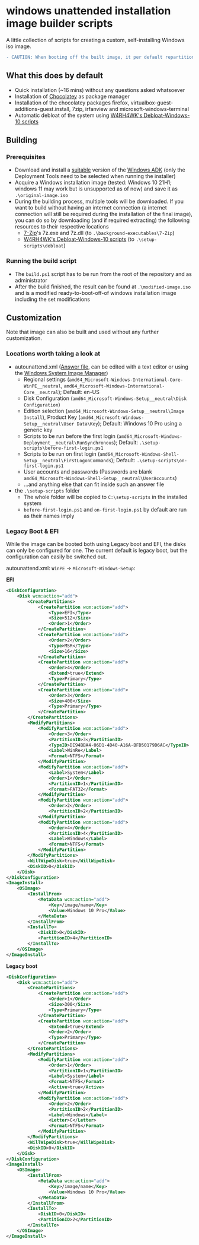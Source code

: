 # windows unattended installation image builder scripts
A little collection of scripts for creating a custom, self-installing Windows iso image.
```diff
- CAUTION: When booting off the built image, it per default repartitions and formats the first drive without asking any more questions or for confirmation right after starting the machine. This behavior can be customized by modifying the "Disk Configuration" part of the autounattend.xml
```

## What this does by default
- Quick installation (~16 mins) without any questions asked whatsoever
- Installation of [Chocolatey](https://chocolatey.org/) as package manager
- Installation of the chocolatey packages firefox, virtualbox-guest-additions-guest.install, 7zip, irfanview and microsoft-windows-terminal
- Automatic debloat of the system using [W4RH4WK's Debloat-Windows-10 scripts](https://github.com/W4RH4WK/Debloat-Windows-10)

## Building

### Prerequisites
- Download and install a [suitable](https://docs.microsoft.com/en-us/windows-hardware/get-started/adk-install#choose-the-right-adk-for-your-scenario) version of the [Windows ADK](https://docs.microsoft.com/en-us/windows-hardware/get-started/adk-install) (only the Deployment Tools need to be selected when running the installer)
- Acquire a Windows installation image (tested: Windows 10 21H1; windows 11 may work but is unsupported as of now) and save it as `.\original-image.iso`
- During the building process, multiple tools will be downloaded. If you want to build without having an internet connection (a internet connection will still be required during the installation of the final image), you can do so by downloading (and if required extracting) the following resources to their respective locations
  - [7-Zip](https://www.7-zip.org/)'s 7z.exe and 7z.dll (to `.\background-executables\7-Zip`)
  - [W4RH4WK's Debloat-Windows-10 scripts](https://github.com/W4RH4WK/Debloat-Windows-10) (to `.\setup-scripts\debloat`) 

### Running the build script
- The `build.ps1` script has to be run from the root of the repository and as administrator
- After the build finished, the result can be found at `.\modified-image.iso` and is a modified ready-to-boot-off-of windows installation image including the set modifications

## Customization
Note that image can also be built and used without any further customization.
### Locations worth taking a look at
- autounattend.xml ([Answer file](https://docs.microsoft.com/en-us/windows-hardware/customize/desktop/wsim/answer-files-overview), can be edited with a text editor or using the [Windows System Image Manager](https://docs.microsoft.com/en-us/windows-hardware/customize/desktop/wsim/windows-system-image-manager-technical-reference))
  - Regional settings (`amd64_Microsoft-Windows-International-Core-WinPE__neutral`, `amd64_Microsoft-Windows-International-Core__neutral`); Default: en-US
  - Disk Configuration (`amd64_Microsoft-Windows-Setup__neutral\Disk Configuration`)
  - Edition selection (`amd64_Microsoft-Windows-Setup__neutral\Image Install`), Product Key (`amd64_Microsoft-Windows-Setup__neutral\User Data\Key`); Default: Windows 10 Pro using a generic key
  - Scripts to be run before the first login (`amd64_Microsoft-Windows-Deployment__neutral\RunSynchronous`); Default: `.\setup-scripts\before-first-login.ps1`
  - Scripts to be run on first login (`amd64_Microsoft-Windows-Shell-Setup__neutral\FirstLogonCommands`); Default: `.\setup-scripts\on-first-login.ps1`
  - User accounts and passwords (Passwords are blank `amd64_Microsoft-Windows-Shell-Setup__neutral\UserAccounts`)
  - ...and anything else that can fit inside such an answer file
- the `.\setup-scripts` folder
  - The whole folder will be copied to `C:\setup-scripts` in the installed system
  - `before-first-login.ps1` and `on-first-login.ps1` by default are run as their names imply

### Legacy Boot & EFI

While the image can be booted both using Legacy boot and EFI, the disks can only be configured for one. The current default is legacy boot, but the configuration can easily be switched out.

autounattend.xml: `WinPE` -> `Microsoft-Windows-Setup`:

**EFI**
```xml
<DiskConfiguration>
    <Disk wcm:action="add">
        <CreatePartitions>
            <CreatePartition wcm:action="add">
                <Type>EFI</Type>
                <Size>512</Size>
                <Order>1</Order>
            </CreatePartition>
            <CreatePartition wcm:action="add">
                <Order>2</Order>
                <Type>MSR</Type>
                <Size>16</Size>
            </CreatePartition>
            <CreatePartition wcm:action="add">
                <Order>4</Order>
                <Extend>true</Extend>
                <Type>Primary</Type>
            </CreatePartition>
            <CreatePartition wcm:action="add">
                <Order>3</Order>
                <Size>400</Size>
                <Type>Primary</Type>
            </CreatePartition>
        </CreatePartitions>
        <ModifyPartitions>
            <ModifyPartition wcm:action="add">
                <Order>3</Order>
                <PartitionID>3</PartitionID>
                <TypeID>DE94BBA4-06D1-4D40-A16A-BFD50179D6AC</TypeID>
                <Label>WinRe</Label>
                <Format>NTFS</Format>
            </ModifyPartition>
            <ModifyPartition wcm:action="add">
                <Label>System</Label>
                <Order>1</Order>
                <PartitionID>1</PartitionID>
                <Format>FAT32</Format>
            </ModifyPartition>
            <ModifyPartition wcm:action="add">
                <Order>2</Order>
                <PartitionID>2</PartitionID>
            </ModifyPartition>
            <ModifyPartition wcm:action="add">
                <Order>4</Order>
                <PartitionID>4</PartitionID>
                <Label>Windows</Label>
                <Format>NTFS</Format>
            </ModifyPartition>
        </ModifyPartitions>
        <WillWipeDisk>true</WillWipeDisk>
        <DiskID>0</DiskID>
    </Disk>
</DiskConfiguration>
<ImageInstall>
    <OSImage>
        <InstallFrom>
            <MetaData wcm:action="add">
                <Key>/image/name</Key>
                <Value>Windows 10 Pro</Value>
            </MetaData>
        </InstallFrom>
        <InstallTo>
            <DiskID>0</DiskID>
            <PartitionID>4</PartitionID>
        </InstallTo>
    </OSImage>
</ImageInstall>
```

**Legacy boot**
```xml
<DiskConfiguration>
    <Disk wcm:action="add">
        <CreatePartitions>
            <CreatePartition wcm:action="add">
                <Order>1</Order>
                <Size>300</Size>
                <Type>Primary</Type>
            </CreatePartition>
            <CreatePartition wcm:action="add">
                <Extend>true</Extend>
                <Order>2</Order>
                <Type>Primary</Type>
            </CreatePartition>
        </CreatePartitions>
        <ModifyPartitions>
            <ModifyPartition wcm:action="add">
                <Order>1</Order>
                <PartitionID>1</PartitionID>
                <Label>System</Label>
                <Format>NTFS</Format>
                <Active>true</Active>
            </ModifyPartition>
            <ModifyPartition wcm:action="add">
                <Order>2</Order>
                <PartitionID>2</PartitionID>
                <Label>Windows</Label>
                <Letter>C</Letter>
                <Format>NTFS</Format>
            </ModifyPartition>
        </ModifyPartitions>
        <WillWipeDisk>true</WillWipeDisk>
        <DiskID>0</DiskID>
    </Disk>
</DiskConfiguration>
<ImageInstall>
    <OSImage>
        <InstallFrom>
            <MetaData wcm:action="add">
                <Key>/image/name</Key>
                <Value>Windows 10 Pro</Value>
            </MetaData>
        </InstallFrom>
        <InstallTo>
            <DiskID>0</DiskID>
            <PartitionID>2</PartitionID>
        </InstallTo>
    </OSImage>
</ImageInstall>
```
